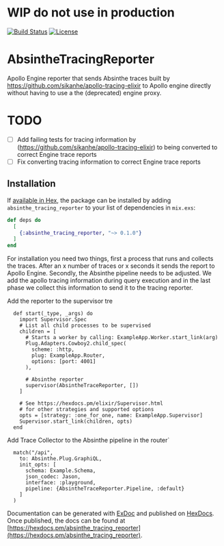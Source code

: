 # WIP do not use in production

[![Build Status](https://travis-ci.com/maartenvanvliet/absinthe_trace_reporter.svg?branch=master)](https://travis-ci.com/maartenvanvliet/absinthe_trace_reporter) [![License](https://img.shields.io/badge/License-MIT-blue.svg)](https://opensource.org/licenses/MIT)

# AbsintheTracingReporter

Apollo Engine reporter that sends Absinthe traces built by https://github.com/sikanhe/apollo-tracing-elixir to Apollo engine directly without having to use a the (deprecated) engine proxy. 

# TODO
 - [ ] Add failing tests for tracing information by (https://github.com/sikanhe/apollo-tracing-elixir) to being converted to correct Engine trace reports
 - [ ] Fix converting tracing information to correct Engine trace reports
## Installation

If [available in Hex](https://hex.pm/docs/publish), the package can be installed
by adding `absinthe_tracing_reporter` to your list of dependencies in `mix.exs`:

```elixir
def deps do
  [
    {:absinthe_tracing_reporter, "~> 0.1.0"}
  ]
end
```

For installation you need two things, first a process that runs and collects the traces. After an x number of traces or x seconds it sends the report to Apollo Engine.
Secondly, the Absinthe pipeline needs to be adjusted. We add the apollo tracing information during query execution and in the last phase we collect this information to send it to the tracing reporter.

Add the reporter to the supervisor tre
```
  def start(_type, _args) do
    import Supervisor.Spec
    # List all child processes to be supervised
    children = [
      # Starts a worker by calling: ExampleApp.Worker.start_link(arg)
      Plug.Adapters.Cowboy2.child_spec(
        scheme: :http,
        plug: ExampleApp.Router,
        options: [port: 4001]
      ),

      # Absinthe reporter
      supervisor(AbsintheTraceReporter, [])
    ]

    # See https://hexdocs.pm/elixir/Supervisor.html
    # for other strategies and supported options
    opts = [strategy: :one_for_one, name: ExampleApp.Supervisor]
    Supervisor.start_link(children, opts)
  end
```

Add Trace Collector to the Absinthe pipeline in the router`
```
  match("/api",
    to: Absinthe.Plug.GraphiQL,
    init_opts: [
      schema: Example.Schema,
      json_codec: Jason,
      interface: :playground,
      pipeline: {AbsintheTraceReporter.Pipeline, :default}
    ]
  )
```
Documentation can be generated with [ExDoc](https://github.com/elixir-lang/ex_doc)
and published on [HexDocs](https://hexdocs.pm). Once published, the docs can
be found at [https://hexdocs.pm/absinthe_tracing_reporter](https://hexdocs.pm/absinthe_tracing_reporter).

